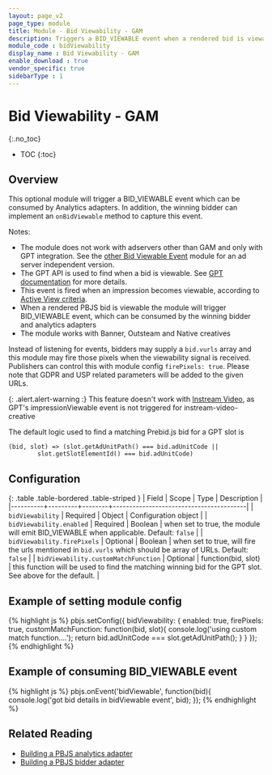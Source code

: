 ```yaml
---
layout: page_v2
page_type: module
title: Module - Bid Viewability - GAM
description: Triggers a BID_VIEWABLE event when a rendered bid is viewable according to Active View criteria
module_code : bidViewability
display_name : Bid Viewability - GAM
enable_download : true
vendor_specific: true
sidebarType : 1
---
```


# Bid Viewability - GAM
{:.no_toc}

* TOC
{:toc}

## Overview

This optional module will trigger a BID_VIEWABLE event which can be consumed by Analytics adapters. In addition, the winning bidder can implement an `onBidViewable` method to capture this event.

Notes:
- The module does not work with adservers other than GAM and only with GPT integration. See the [other Bid Viewable Event](/dev-docs/modules/bidViewableIO.html) module for an ad server independent version.
- The GPT API is used to find when a bid is viewable. See [GPT documentation](https://developers.google.com/publisher-tag/reference#googletag.events.impressionviewableevent) for more details.
- This event is fired when an impression becomes viewable, according to [Active View criteria](https://support.google.com/admanager/answer/4524488).
- When a rendered PBJS bid is viewable the module will trigger BID_VIEWABLE event, which can be consumed by the winning bidder and analytics adapters
- The module works with Banner, Outsteam and Native creatives

Instead of listening for events, bidders may supply a `bid.vurls` array and this module may fire those pixels when the viewability signal is received. Publishers can control this with module config ` firePixels: true `. Please note that GDPR and USP related parameters will be added to the given URLs.

{: .alert.alert-warning :}
This feature doesn't work with [Instream Video](/dev-docs/examples/instream-banner-mix.html), as GPT's impressionViewable event is not triggered for instream-video-creative

The default logic used to find a matching Prebid.js bid for a GPT slot is
```
(bid, slot) => (slot.getAdUnitPath() === bid.adUnitCode ||
		slot.getSlotElementId() === bid.adUnitCode)
```

## Configuration

{: .table .table-bordered .table-striped }
| Field    | Scope   | Type   | Description                            |
|----------+---------+--------+-----------------------------------------|
| `bidViewability` | Required | Object | Configuration object |
| `bidViewability.enabled` | Required | Boolean | when set to true, the module will emit BID_VIEWABLE when applicable. Default: `false` |
| `bidViewability.firePixels` | Optional | Boolean | when set to true, will fire the urls mentioned in `bid.vurls` which should be array of URLs. Default: `false` |
| `bidViewability.customMatchFunction` | Optional | function(bid, slot) | this function will be used to find the matching winning bid for the GPT slot. See above for the default. |

## Example of setting module config
{% highlight js %}
    pbjs.setConfig({
        bidViewability: {
            enabled: true,
            firePixels: true,
            customMatchFunction: function(bid, slot){
                console.log('using custom match function....');
                return bid.adUnitCode === slot.getAdUnitPath();
            }
        }
    });
{% endhighlight %}

## Example of consuming BID_VIEWABLE event
{% highlight js %}
	pbjs.onEvent('bidViewable', function(bid){
		console.log('got bid details in bidViewable event', bid);
	});
{% endhighlight %}

## Related Reading

- [Building a PBJS analytics adapter](/dev-docs/integrate-with-the-prebid-analytics-api.html)
- [Building a PBJS bidder adapter](/dev-docs/bidder-adaptor.html)
